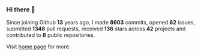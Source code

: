 ### Hi there 👋

Since joining Github **13** years ago, I made **8603** commits, opened **62** issues, submitted **1348** pull requests, received **136** stars across **42** projects and contributed to **8** public repositories.

Visit <a href="https://j15h.nu">home page</a> for more.
